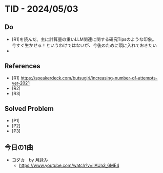 # TID - 2024/05/03
<!--
## Learnings
- 
- 
-->


## Do
- [R1]を読んだ。主に計算量の重いLLM関連に関する研究Tipsのような印象。<br>
  今すぐ生かせる！というわけではないが、今後のために頭に入れておきたい
- 


<!--
## Reflections & Insights
- 
- 
-->

<!--
## Plans for Tomorrow
- 
- 
-->

## References
- [R1] https://speakerdeck.com/butsugiri/increasing-number-of-attempts-ver-2021
- [R2] 
- [R3] 

## Solved Problem
- [P1] 
- [P2] 
- [P3] 


## 今日の1曲
- ヨダカ　by 月詠み
  - https://www.youtube.com/watch?v=ilAUa3_6ME4
